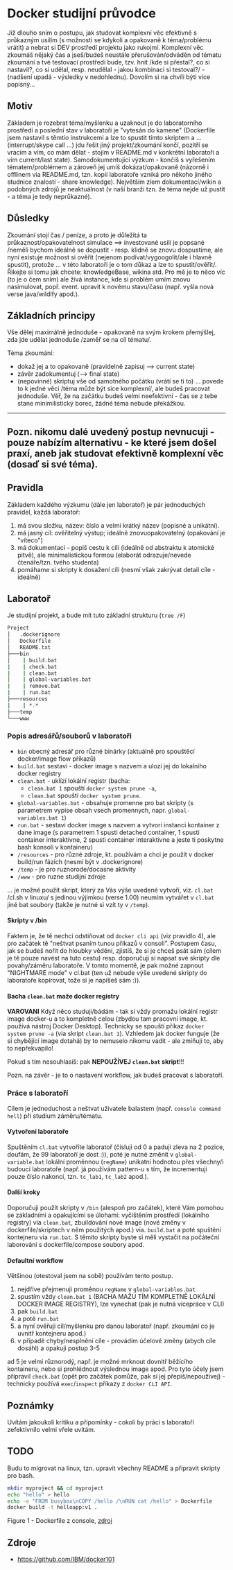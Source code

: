 # Docker studijní průvodce
Již dlouho sním o postupu, jak studovat komplexní věc efektivně s průkazným usilím (s možností se kdykoli a opakovaně k téma/problému vrátit) a nebrat si DEV prostředí projektu jako rukojmí. Komplexní věc zkoumáš nějaký čas a jseš/budeš neustále přerušován/odváděn od tématu zkoumání a tvé testovací prostředí bude, tzv. hnít /kde si přestal?, co si nastavil?, co si udělal, resp. neudělal - jakou kombinaci si testoval?/ - (nadšení upadá - výsledky v nedohlednu). Dovolím si na chvíli býti více popisný...

## Motiv
Základem je rozebrat téma/myšlenku a uzaknout je do laboratorního prostředí a poslední stav v laboratoři je "vytesán do kamene" (Dockerfile jsem nastavil s těmtio instrukcemi a lze to spustit tímto skriptem a ... (interrupt/skype call ...) jdu řešit jiný projekt/zkoumání končí, pozítří se vracím a vím, co mám dělat - stojím v README.md v konkrétní laboratoři a vím current/last state). Samodokumentující výzkum - končíš s vyřešením tématem/problémem a zároveň jej umíš dokázat/opakovaně (názorně i offlinem via README.md, tzn. kopií laboratoře vzniká pro někoho jiného studnice znalostí - share knowledge). Největším zlem dokumentací/wikin a podobných zdrojů je neaktuálnost (v naší branži tzn. že téma nejde už pustit - a téma je tedy neprůkazné).

## Důsledky
Zkoumání stojí čas / peníze, a proto je důležitá ta průkaznost/opakovatelnost simulace ==> investované usilí je popsané /neměli bychom ideálně se dopustit - resp. klidně se znovu dospustíme, ale nyní existuje možnost si ověřit (nejenom podívat/vygoogolit/ale i hlavně spustit), protože ... v této laboratoři je o tom důkaz a lze to spustit/ověřit/. Řikejte si tomu jak chcete: knowledgeBase, wikina atd. Pro mě je to něco víc (to je o čem sním) ale živá instance, kde si problém umím znovu nasimulovat, popř. event. upravit k novému stavu/času (např. vyšla nová verse java/wildlfy apod.).

## Základních principy
Vše dělej maximálně jednoduše - opakovaně na svým krokem přemýšlej, zda jde udělat jednoduše /zaměř se na cíl tématu/.

Téma zkoumání:
* dokaž jej a to opakovaně (pravidelně zapisuj --> current state)
* závěr zadokumentuj (--> final state)
* (nepovinné) skriptuj vše od samotného počátku (vrátí se ti to)
... povede to k jedné věci /téma může být sice komplexní/, ale budeš pracovat jednoduše. Věř, že na začátku budeš velmi neefektivní - čas se z tebe stane minimilistický borec, žádné téma nebude překážkou.

---------------------------------------------------------------------------------------------------------------
Pozn. nikomu dalé uvedený postup nevnucuji - pouze nabízím alternativu - ke které jsem došel praxí, aneb
jak studovat efektivně komplexní věc (dosaď si své téma).
---------------------------------------------------------------------------------------------------------------

## Pravidla
Základem každého výzkumu (dále jen laboratoř) je pár jednoduchých pravidel, každá laboratoř:
1. má svou složku, název: číslo a velmi krátký název (popisné a unikátní).
2. má jasný cíl: ověřitelný výstup; ideálně znovuopakovatelný (opakování je "víteco")
3. má dokumentaci - popiš cestu k cíli (ideálně od abstraktu k atomické pitvě), ale minimalistickou formou (elaborát odrazuje/nevede čtenáře/tzn. tvého studenta)
4. pomáhame si skripty k dosažení cíli (nesmí však zakrývat detail cíle - ideálně)

## Laboratoř
Je studijní projekt, a bude mít tuto základní strukturu (```tree /F```)

```bash
Project
│   .dockerignore
│   Dockerfile
│   README.txt
├───bin
│    | build.bat
|    | check.bat
|    | clean.bat
│    | global-variables.bat
|    | remove.bat
|    | run.bat
├───resources
|    | *.*
├───temp
└───www
```

### Popis adresářů/souborů v laboratoři
- `bin` obecný adresář pro různé binárky (aktuálně pro spouštěcí docker/image flow příkazů)
- `build.bat` sestavi - docker image s nazvem a ulozi jej do lokalniho docker registry
- `clean.bat` - uklízí lokální registr (bacha:
   - `clean.bat 1` spouští `docker system prune -a`, 
   - `clean.bat` spouští `docker system prune`.
- `global-variables.bat` - obsahuje promenne pro bat skripty (s parametrem vypise obsah vsech promennych, napr. `global-variables.bat 1`)
- `run.bat` - sestavi docker image s nazvem a vytvori instanci kontainer z dane image (s parametrem 1 spusti detached container, 1 spusti container interaktivne, 2 spusti container interaktivne a jeste ti poskytne bash konsoli v kontaineru)
- `/resources` - pro různé zdroje, kt. používám a chci je použít v docker build/run fázích (nesmí být v .dockerignore)
- `/temp` - je pro ruznorode/docasne aktivity
- `/www` - pro ruzne studijni zdroje

... je možné použít skript, který za Vás výše uvedené vytvoří, viz. `cl.bat` /cl.sh v linuxu/ s jedinou výjimkou (verse 1.00) neumím vytvářet v `cl.bat` jiné bat soubory (takže je nutné si vzít ty v `/temp`).

#### Skripty v /bin
Faktem je, že tě nechci odstiňovat od `docker cli api` (viz pravidlo 4), ale pro začátek tě "neštvat psaním tunou příkazů v consoli". Postupem času, jak se budeš nořit do hloubky vědění, zjistíš, že si je chceš psát sám (cílem je tě pouze navést na tuto cestu) resp. doporučuji si napsat své skripty dle povahy/záměru laboratoře. V tomto momentě, je pak možné zapnout "NIGHTMARE mode" v cl.bat (ten už nebude výše uvedené skripty do laboratoře kopírovat, tože si je napíšeš sám :)).

#### Bacha `clean.bat` maže docker registry

<b>VAROVANI</b>
Když něco studuji/bádám - tak si vždy promažu lokální registr image docker-u a to kompletně celou (zbydou tam pracovní image, kt. používá nástroj Docker Desktop). Technicky se spouští příkaz `docker system prune -a` (via skript `clean.bat 1`). Vzhledem jak docker funguje (že si chybějící image dotahá) by to nemuselo nikomu vadit - ale zmiňuji to, aby to nepřekvapilo! 

Pokud s tím nesouhlasíš: pak <b>NEPOUŽÍVEJ `clean.bat` skript</b>!!!

Pozn. na závěr - je to o nastavení workflow, jak budeš pracovat s laboratoří.

### Práce s laboratoří
Cílem je jednoduchost a neštvat uživatele balastem (např. `console command hell`) při studium záměru/tématu.

#### Vytvoření laboratoře
Spuštěním `cl.bat` vytvoříte laboratoř (čísluji od 0 a paduji zleva na 2 pozice, doufám, že 99 laboratoří je dost :)), poté je nutné změnit v `global-variable.bat` lokální proměnnou (`regName`) unikatní hodnotou přes všechny/i budoucí laboratoře (např. já používám pattern-u s tím, že incrementuji pouze číslo nakonci, tzn. `tc_lab1`, `tc_lab2` apod.).

#### Další kroky
Doporučuji použít skripty v `/bin` (alespoň pro začátek), které Vám pomohou se základními a opakujícími se úlohami: vyčištěním prostředí (lokálního registry) via `clean.bat`, zbuildování nové image (nové změny v dockerfile/skriptech v něm použitých apod.) via. `build.bat` a poté spuštění kontejneru via `run.bat`. S těmito skripty byste si měli vystačit na počáteční laborování s dockerfile/compose soubory apod. 

#### Defaultní workflow
Většinou (otestoval jsem na sobě) používám tento postup.
1. nejdříve přejmenuji proměnou `regName` v `global-variables.bat`
2. spustím vždy `clean.bat 1` (BACHA MAŽU TÍM KOMPLETNĚ LOKÁLNÍ DOCKER IMAGE REGISTRY), lze vynechat (pak je nutná vícepráce v CLI)
3. pak `build.bat`
4. a poté `run.bat`
5. a nyní ověřuji cíl/myšlenku pro danou laboratoř (např. zkoumání co je uvnitř kontejneru apod.)
6. v případě chyby/nesplnění cíle - provádím účelové změny (abych cíle dosáhl) a opakuji postup 3-5

ad 5 je velmi různorodý, např. je možné mrknout dovnitř běžícího kontaineru, nebo si prohlédnout výslednou image apod. Pro tyto účely jsem připravil `check.bat` (opět pro začátek pomůže, pak si jej přepiš/nepoužívej) - technicky používá `exec`/`inspect` příkazy z `docker CLI API`.

## Poznámky
Uvítám jakoukoli kritiku a připomínky - cokoli by práci s laboratoří zefektivnilo velmi vřele uvítám.

## TODO
Budu to migrovat na linux, tzn. upravit všechny README a připravit skripty pro bash.

```bash
mkdir myproject && cd myproject
echo "hello" > hello
echo -e "FROM busybox\nCOPY /hello /\nRUN cat /hello" > Dockerfile
docker build -t helloapp:v1 .
```
Figure 1 - Dockerfile z console, [zdroj](https://docs.docker.com/develop/develop-images/dockerfile_best-practices/#understand-build-context)

## Zdroje
* https://github.com/IBM/docker101